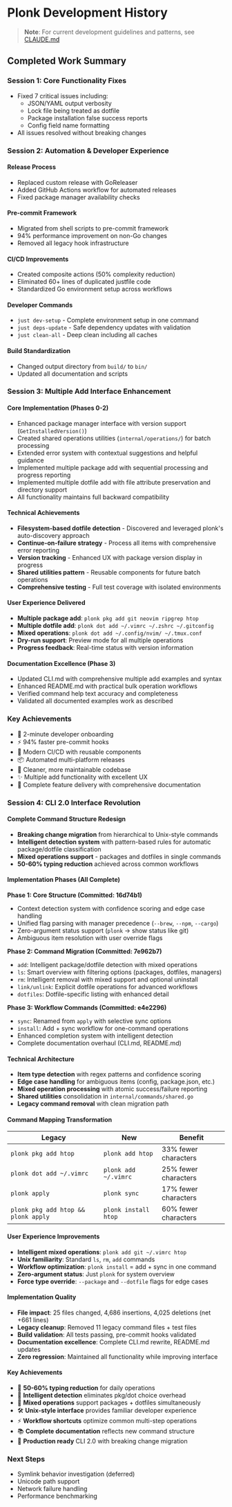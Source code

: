 # Plonk Development History

> **Note**: For current development guidelines and patterns, see [CLAUDE.md](CLAUDE.md)

## Completed Work Summary

### Session 1: Core Functionality Fixes
- Fixed 7 critical issues including:
  - JSON/YAML output verbosity
  - Lock file being treated as dotfile
  - Package installation false success reports
  - Config field name formatting
- All issues resolved without breaking changes

### Session 2: Automation & Developer Experience

#### Release Process
- Replaced custom release with GoReleaser
- Added GitHub Actions workflow for automated releases
- Fixed package manager availability checks

#### Pre-commit Framework
- Migrated from shell scripts to pre-commit framework
- 94% performance improvement on non-Go changes
- Removed all legacy hook infrastructure

#### CI/CD Improvements
- Created composite actions (50% complexity reduction)
- Eliminated 60+ lines of duplicated justfile code
- Standardized Go environment setup across workflows

#### Developer Commands
- `just dev-setup` - Complete environment setup in one command
- `just deps-update` - Safe dependency updates with validation
- `just clean-all` - Deep clean including all caches

#### Build Standardization
- Changed output directory from `build/` to `bin/`
- Updated all documentation and scripts

### Session 3: Multiple Add Interface Enhancement

#### Core Implementation (Phases 0-2)
- Enhanced package manager interface with version support (`GetInstalledVersion()`)
- Created shared operations utilities (`internal/operations/`) for batch processing
- Extended error system with contextual suggestions and helpful guidance
- Implemented multiple package add with sequential processing and progress reporting
- Implemented multiple dotfile add with file attribute preservation and directory support
- All functionality maintains full backward compatibility

#### Technical Achievements
- **Filesystem-based dotfile detection** - Discovered and leveraged plonk's auto-discovery approach
- **Continue-on-failure strategy** - Process all items with comprehensive error reporting
- **Version tracking** - Enhanced UX with package version display in progress
- **Shared utilities pattern** - Reusable components for future batch operations
- **Comprehensive testing** - Full test coverage with isolated environments

#### User Experience Delivered
- **Multiple package add**: `plonk pkg add git neovim ripgrep htop`
- **Multiple dotfile add**: `plonk dot add ~/.vimrc ~/.zshrc ~/.gitconfig`
- **Mixed operations**: `plonk dot add ~/.config/nvim/ ~/.tmux.conf`
- **Dry-run support**: Preview mode for all multiple operations
- **Progress feedback**: Real-time status with version information

#### Documentation Excellence (Phase 3)
- Updated CLI.md with comprehensive multiple add examples and syntax
- Enhanced README.md with practical bulk operation workflows
- Verified command help text accuracy and completeness
- Validated all documented examples work as described

### Key Achievements
- 🚀 2-minute developer onboarding
- ⚡ 94% faster pre-commit hooks
- 🔧 Modern CI/CD with reusable components
- 📦 Automated multi-platform releases
- 🧹 Cleaner, more maintainable codebase
- ✨ Multiple add functionality with excellent UX
- 🎯 Complete feature delivery with comprehensive documentation

### Session 4: CLI 2.0 Interface Revolution

#### Complete Command Structure Redesign
- **Breaking change migration** from hierarchical to Unix-style commands
- **Intelligent detection system** with pattern-based rules for automatic package/dotfile classification
- **Mixed operations support** - packages and dotfiles in single commands
- **50-60% typing reduction** achieved across common workflows

#### Implementation Phases (All Complete)

**Phase 1: Core Structure (Committed: 16d74b1)**
- Context detection system with confidence scoring and edge case handling
- Unified flag parsing with manager precedence (`--brew`, `--npm`, `--cargo`)
- Zero-argument status support (`plonk` → show status like git)
- Ambiguous item resolution with user override flags

**Phase 2: Command Migration (Committed: 7e962b7)**
- `add`: Intelligent package/dotfile detection with mixed operations
- `ls`: Smart overview with filtering options (packages, dotfiles, managers)
- `rm`: Intelligent removal with mixed support and optional uninstall
- `link/unlink`: Explicit dotfile operations for advanced workflows
- `dotfiles`: Dotfile-specific listing with enhanced detail

**Phase 3: Workflow Commands (Committed: e4e2296)**
- `sync`: Renamed from `apply` with selective sync options
- `install`: Add + sync workflow for one-command operations
- Enhanced completion system with intelligent detection
- Complete documentation overhaul (CLI.md, README.md)

#### Technical Architecture
- **Item type detection** with regex patterns and confidence scoring
- **Edge case handling** for ambiguous items (config, package.json, etc.)
- **Mixed operation processing** with atomic success/failure reporting
- **Shared utilities** consolidation in `internal/commands/shared.go`
- **Legacy command removal** with clean migration path

#### Command Mapping Transformation
| Legacy | New | Benefit |
|--------|-----|---------|
| `plonk pkg add htop` | `plonk add htop` | 33% fewer characters |
| `plonk dot add ~/.vimrc` | `plonk add ~/.vimrc` | 25% fewer characters |
| `plonk apply` | `plonk sync` | 17% fewer characters |
| `plonk pkg add htop && plonk apply` | `plonk install htop` | 60% fewer characters |

#### User Experience Improvements
- **Intelligent mixed operations**: `plonk add git ~/.vimrc htop`
- **Unix familiarity**: Standard `ls`, `rm`, `add` commands
- **Workflow optimization**: `plonk install` = add + sync in one command
- **Zero-argument status**: Just `plonk` for system overview
- **Force type override**: `--package` and `--dotfile` flags for edge cases

#### Implementation Quality
- **File impact**: 25 files changed, 4,686 insertions, 4,025 deletions (net +661 lines)
- **Legacy cleanup**: Removed 11 legacy command files + test files
- **Build validation**: All tests passing, pre-commit hooks validated
- **Documentation excellence**: Complete CLI.md rewrite, README.md updates
- **Zero regression**: Maintained all functionality while improving interface

#### Key Achievements
- 🚀 **50-60% typing reduction** for daily operations
- 🧠 **Intelligent detection** eliminates pkg/dot choice overhead
- 🔀 **Mixed operations** support packages + dotfiles simultaneously
- 🛠️ **Unix-style interface** provides familiar developer experience
- ⚡ **Workflow shortcuts** optimize common multi-step operations
- 📚 **Complete documentation** reflects new command structure
- 🎯 **Production ready** CLI 2.0 with breaking change migration

### Next Steps
- Symlink behavior investigation (deferred)
- Unicode path support
- Network failure handling
- Performance benchmarking
